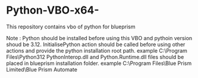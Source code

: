 # Python-VBO-x64-
This repository contains vbo of python for blueprism

Note : Python should be installed before using this VBO and pythoin version shoud be 3.12.
InitialisePython action should be called before using other actions and provide the python installation root path. example C:\Program Files\Python312
PythonInterop.dll and Python.Runtime.dll files should be placed in blueprism installation folder. example C:\Program Files\Blue Prism Limited\Blue Prism Automate
